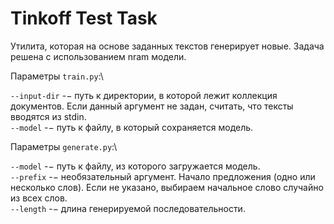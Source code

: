 # Tinkoff Test Task
Утилита, которая на основе заданных текстов генерирует новые.  Задача решена с использованием nram модели.

Параметры `train.py`:\

`--input-dir` ﻿﻿-−﻿﻿ путь к директории, в которой лежит коллекция документов. Если данный аргумент не задан, считать, что тексты вводятся из stdin. \
`--model` ﻿﻿-−﻿﻿ путь к файлу, в который сохраняется модель.

Параметры `generate.py`:\

`--model` ﻿﻿-−﻿﻿ путь к файлу, из которого загружается модель.\
`--prefix` ﻿﻿-−﻿﻿ необязательный аргумент. Начало предложения (одно или несколько слов). Если не указано, выбираем начальное слово случайно из всех слов.\
`--length` ﻿﻿-−﻿﻿ длина генерируемой последовательности.
